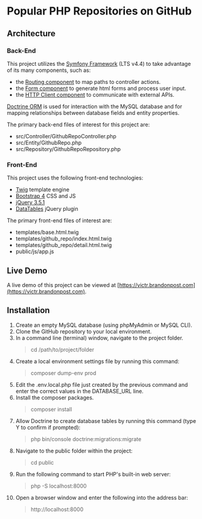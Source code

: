 # Popular PHP Repositories on GitHub

## Architecture

### Back-End

This project utilizes the [Symfony Framework](https://symfony.com) (LTS v4.4)
to take advantage of its many components, such as:
- the [Routing component](https://symfony.com/doc/4.4/create_framework/routing.html) to map paths to controller actions.
- the [Form component](https://symfony.com/doc/4.4/components/form.html) to generate html forms and process user input.
- the [HTTP Client component](https://symfony.com/doc/4.4/http_client.html) to communicate with external APIs.

[Doctrine ORM](https://www.doctrine-project.org/) is used for interaction with
the MySQL database and for mapping relationships between database fields and
entity properties.

The primary back-end files of interest for this project are:
- src/Controller/GithubRepoController.php
- src/Entity/GithubRepo.php
- src/Repository/GithubRepoRepository.php

### Front-End

This project uses the following front-end technologies:
- [Twig](https://twig.symfony.com/) template engine
- [Bootstrap 4](https://getbootstrap.com) CSS and JS
- [jQuery 3.5.1](https://jquery.com)
- [DataTables](https://datatables.net) jQuery plugin

The primary front-end files of interest are:
- templates/base.html.twig
- templates/github_repo/index.html.twig
- templates/github_repo/detail.html.twig
- public/js/app.js

## Live Demo

A live demo of this project can be viewed at [https://victr.brandonpost.com](https://victr.brandonpost.com).

## Installation

1. Create an empty MySQL database (using phpMyAdmin or MySQL CLI).
2. Clone the GitHub repository to your local environment.
3. In a command line (terminal) window, navigate to the project folder.
    > cd /path/to/project/folder
4. Create a local environment settings file by running this command:
    > composer dump-env prod
5. Edit the .env.local.php file just created by the previous command and enter the correct values in the DATABASE_URL line.
6. Install the composer packages.
    > composer install
7. Allow Doctrine to create database tables by running this command (type Y to confirm if prompted):
    > php bin/console doctrine:migrations:migrate
8. Navigate to the public folder within the project:
    > cd public
9. Run the following command to start PHP's built-in web server:
    > php -S localhost:8000
10. Open a browser window and enter the following into the address bar:
    > http://localhost:8000